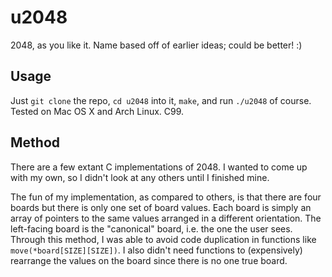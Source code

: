 u2048
=====

2048, as you like it. Name based off of earlier ideas; could be better! :)

## Usage

Just `git clone` the repo, `cd u2048` into it, `make`, and run `./u2048` of course. Tested on Mac OS X and Arch Linux. C99.

## Method

There are a few extant C implementations of 2048. I wanted to come up with my own, so I didn't look at any others until I finished mine.

The fun of my implementation, as compared to others, is that there are four boards but there is only one set of board values. Each board is simply an array of pointers to the same values arranged in a different orientation. The left-facing board is the "canonical" board, i.e. the one the user sees. Through this method, I was able to avoid code duplication in functions like `move(*board[SIZE][SIZE])`. I also didn't need functions to (expensively) rearrange the values on the board since there is no one true board.
